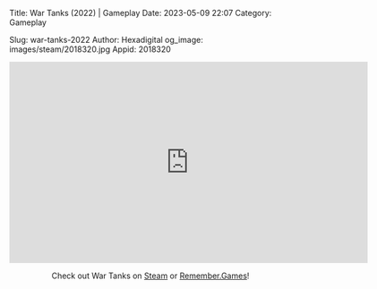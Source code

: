 Title: War Tanks (2022) | Gameplay
Date: 2023-05-09 22:07
Category: Gameplay

Slug: war-tanks-2022
Author: Hexadigital
og_image: images/steam/2018320.jpg
Appid: 2018320

<center><iframe src="https://www.youtube.com/embed/meD8ZscjdHA?feature=oembed" allow="accelerometer; autoplay; encrypted-media; gyroscope; picture-in-picture" width="640" height="360" frameborder="0"></iframe>

Check out War Tanks on [Steam](https://store.steampowered.com/app/2018320/?curator_clanid=34633900) or [Remember.Games](https://remember.games/game/6265/war-tanks/)!</center>